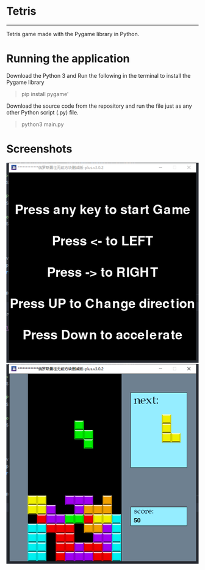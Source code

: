 # **Tetris**

--------------------------------------
Tetris game made with the Pygame library in Python.

# Running the application

Download the Python 3 and Run the following in the terminal to install the Pygame library


> pip install pygame'

Download the source code from the repository and run the file just as any other Python script (.py) file.

> python3 main.py



# Screenshots

![cover](./Demo/cover.png)
![Gamescreen](./Demo/Gamescreen.png)
